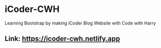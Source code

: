 # iCoder-CWH
Learning Bootstrap by making iCoder Blog Website with Code with Harry


## Link: https://icoder-cwh.netlify.app
